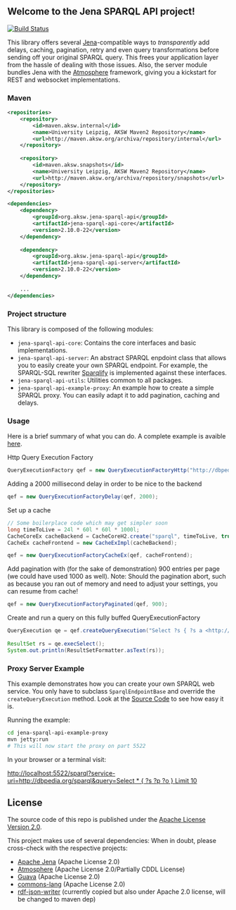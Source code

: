 ## Welcome to the Jena SPARQL API project!

[![Build Status](http://ci.aksw.org/jenkins/job/jena-sparql-api/badge/icon)](http://ci.aksw.org/jenkins/job/jena-sparql-api/)

This library offers several [Jena](http://jena.apache.org/)-compatible ways to *transparently* add delays, caching, pagination, retry and even query transformations before sending off your original SPARQL query. This frees your application layer from the hassle of dealing with those issues. Also, the server module bundles Jena with the [Atmosphere](https://github.com/Atmosphere/atmosphere) framework, giving you a kickstart for REST and websocket implementations. 

### Maven
```xml
<repositories>
	<repository>
	    <id>maven.aksw.internal</id>
	    <name>University Leipzig, AKSW Maven2 Repository</name>
	    <url>http://maven.aksw.org/archiva/repository/internal</url>
	</repository>
	
	<repository>
	    <id>maven.aksw.snapshots</id>
	    <name>University Leipzig, AKSW Maven2 Repository</name>
	    <url>http://maven.aksw.org/archiva/repository/snapshots</url>
	</repository>
</repositories>

<dependencies>
	<dependency>
		<groupId>org.aksw.jena-sparql-api</groupId>
		<artifactId>jena-sparql-api-core</artifactId>
		<version>2.10.0-22</version>
	</dependency>
	
	<dependency>
		<groupId>org.aksw.jena-sparql-api</groupId>
		<artifactId>jena-sparql-api-server</artifactId>
		<version>2.10.0-22</version>
	</dependency>
	
	...
</dependencies>
```
### Project structure

This library is composed of the following modules:
* `jena-sparql-api-core`: Contains the core interfaces and basic implementations.
* `jena-sparql-api-server`: An abstract SPARQL enpdoint class that allows you to easily create your own SPARQL endpoint. For example, the SPARQL-SQL rewriter [Sparqlify](http://github.com/AKSW/Sparqlify) is implemented against these interfaces.
* `jena-sparql-api-utils`: Utilities common to all packages.
* `jena-sparql-api-example-proxy`: An example how to create a simple SPARQL proxy. You can easily adapt it to add pagination, caching and delays.

### Usage

Here is a brief summary of what you can do. A complete example is avaible [here](https://github.com/AKSW/jena-sparql-api/blob/master/jena-sparql-api-core/src/main/java/org/aksw/jena_sparql_api/example/Example.java).

Http Query Execution Factory
```Java
QueryExecutionFactory qef = new QueryExecutionFactoryHttp("http://dbpedia.org/sparql", "http://dbpedia.org");
```
Adding a 2000 millisecond delay in order to be nice to the backend
```Java
qef = new QueryExecutionFactoryDelay(qef, 2000);
```
Set up a cache

```Java
// Some boilerplace code which may get simpler soon
long timeToLive = 24l * 60l * 60l * 1000l; 
CacheCoreEx cacheBackend = CacheCoreH2.create("sparql", timeToLive, true);
CacheEx cacheFrontend = new CacheExImpl(cacheBackend);

qef = new QueryExecutionFactoryCacheEx(qef, cacheFrontend);
```
Add pagination with (for the sake of demonstration) 900 entries per page (we could have used 1000 as well).
Note: Should the pagination abort, such as because you ran out of memory and need to adjust your settings, you can resume from cache!
```Java
qef = new QueryExecutionFactoryPaginated(qef, 900);
```
Create and run a query on this fully buffed QueryExecutionFactory
```Java		
QueryExecution qe = qef.createQueryExecution("Select ?s { ?s a <http://dbpedia.org/ontology/City> } Limit 5000");
		
ResultSet rs = qe.execSelect();
System.out.println(ResultSetFormatter.asText(rs));
```

### Proxy Server Example
This example demonstrates how you can create your own SPARQL web service.
You only have to subclass `SparqlEndpointBase` and override the `createQueryExecution` method.
Look at the [Source Code](https://github.com/AKSW/jena-sparql-api/blob/master/jena-sparql-api-example-proxy/src/main/java/org/aksw/jena_sparql_api/example/proxy/SparqlEndpointProxy.java) to see how easy it is.

Running the example:
```bash
cd jena-sparql-api-example-proxy
mvn jetty:run
# This will now start the proxy on part 5522
```
In your browser or a terminal visit:

[http://localhost:5522/sparql?service-uri=http://dbpedia.org/sparql&query=Select * { ?s ?p ?o } Limit 10](http://localhost:5522/sparql?service-uri=http%3A%2F%2Fdbpedia.org%2Fsparql&query=Select%20%2A%20%7B%20%3Fs%20%3Fp%20%3Fo%20%7D%20Limit%2010)


## License
The source code of this repo is published under the [Apache License Version 2.0](https://github.com/AKSW/jena-sparql-api/blob/master/LICENSE).

This project makes use of several dependencies: When in doubt, please cross-check with the respective projects:
* [Apache Jena](https://jena.apache.org/) (Apache License 2.0)
* [Atmosphere](https://github.com/Atmosphere/atmosphere) (Apache License 2.0/Partially CDDL License)
* [Guava](http://code.google.com/p/guava-libraries/) (Apache License 2.0)
* [commons-lang](http://commons.apache.org/proper/commons-lang/) (Apache License 2.0)
* [rdf-json-writer](https://github.com/kasabi/rdf-json-writer) (currently copied but also under Apache 2.0 license, will be changed to maven dep)



